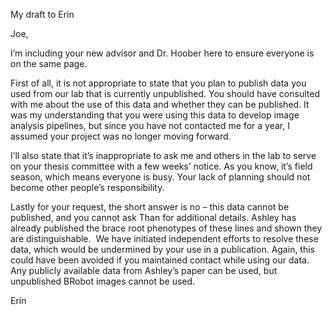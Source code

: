 My draft to Erin

Joe,

I’m including your new advisor and Dr. Hoober here to ensure everyone is on the same page. 

First of all, it is not appropriate to state that you plan to publish data you used from our lab that is currently unpublished. You should have consulted with me about the use of this data and whether they can be published. It was my understanding that you were using this data to develop image analysis pipelines, but since you have not contacted me for a year, I assumed your project was no longer moving forward.

I’ll also state that it’s inappropriate to ask me and others in the lab to serve on your thesis committee with a few weeks’ notice. As you know, it’s field season, which means everyone is busy. Your lack of planning should not become other people’s responsibility.

Lastly for your request, the short answer is no – this data cannot be published, and you cannot ask Than for additional details. Ashley has already published the brace root phenotypes of these lines and shown they are distinguishable.  We have initiated independent efforts to resolve these data, which would be undermined by your use in a publication. Again, this could have been avoided if you maintained contact while using our data.  Any publicly available data from Ashley’s paper can be used, but unpublished BRobot images cannot be used.

Erin